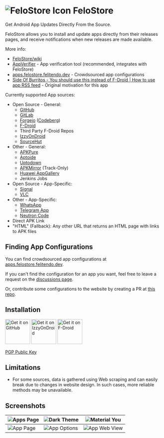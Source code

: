 # ![FeloStore Icon](./assets/graphics/icon_small.png) FeloStore

Get Android App Updates Directly From the Source.

FeloStore allows you to install and update apps directly from their releases pages, and receive notifications when new releases are made available.

More info:
- [FeloStore/wiki](https://github.com/ImranR98/FeloStore/wiki)
- [AppVerifier](https://github.com/soupslurpr/AppVerifier) - App verification tool (recommended, integrates with FeloStore)
- [apps.felostore.felitendo.dev](https://apps.felostore.felitendo.dev/) - Crowdsourced app configurations
- [Side Of Burritos - You should use this instead of F-Droid | How to use app RSS feed](https://youtu.be/FFz57zNR_M0) - Original motivation for this app

Currently supported App sources:
- Open Source - General:
  - [GitHub](https://github.com/)
  - [GitLab](https://gitlab.com/)
  - [Forgejo](https://forgejo.org/) ([Codeberg](https://codeberg.org/))
  - [F-Droid](https://f-droid.org/)
  - Third Party F-Droid Repos
  - [IzzyOnDroid](https://android.izzysoft.de/)
  - [SourceHut](https://git.sr.ht/)
- Other - General:
  - [APKPure](https://apkpure.net/)
  - [Aptoide](https://aptoide.com/)
  - [Uptodown](https://uptodown.com/)
  - [APKMirror](https://apkmirror.com/) (Track-Only)
  - [Huawei AppGallery](https://appgallery.huawei.com/)
  - Jenkins Jobs
- Open Source - App-Specific:
  - [Signal](https://signal.org/)
  - [VLC](https://videolan.org/)
- Other - App-Specific:
  - [WhatsApp](https://whatsapp.com)
  - [Telegram App](https://telegram.org)
  - [Neutron Code](https://neutroncode.com)
- Direct APK Link
- "HTML" (Fallback): Any other URL that returns an HTML page with links to APK files

## Finding App Configurations

You can find crowdsourced app configurations at [apps.felostore.felitendo.dev](https://apps.felostore.felitendo.dev).

If you can't find the configuration for an app you want, feel free to leave a request on the [discussions page](https://github.com/ImranR98/apps.felostore.felitendo.dev/discussions/new?category=app-requests).

Or, contribute some configurations to the website by creating a PR at [this repo](https://github.com/ImranR98/apps.felostore.felitendo.dev).

## Installation

[<img src="https://github.com/machiav3lli/oandbackupx/blob/034b226cea5c1b30eb4f6a6f313e4dadcbb0ece4/badge_github.png"
    alt="Get it on GitHub"
    height="80">](https://github.com/ImranR98/FeloStore/releases)
[<img src="https://gitlab.com/IzzyOnDroid/repo/-/raw/master/assets/IzzyOnDroid.png"
     alt="Get it on IzzyOnDroid"
     height="80">](https://apt.izzysoft.de/fdroid/index/apk/dev.felitendo.felostore)
[<img src="https://fdroid.gitlab.io/artwork/badge/get-it-on.png"
    alt="Get it on F-Droid"
    height="80">](https://f-droid.org/packages/dev.felitendo.felostore.fdroid/)
     
[PGP Public Key](https://keyserver.ubuntu.com/pks/lookup?search=contact%40felitendo.dev&fingerprint=on&op=index)

## Limitations
- For some sources, data is gathered using Web scraping and can easily break due to changes in website design. In such cases, more reliable methods may be unavailable.

## Screenshots

| <img src="./assets/screenshots/1.apps.png" alt="Apps Page" /> | <img src="./assets/screenshots/2.dark_theme.png" alt="Dark Theme" />           | <img src="./assets/screenshots/3.material_you.png" alt="Material You" />    |
| ------------------------------------------------------ | ----------------------------------------------------------------------- | -------------------------------------------------------------------- |
| <img src="./assets/screenshots/4.app.png" alt="App Page" />   | <img src="./assets/screenshots/5.app_opts.png" alt="App Options" /> | <img src="./assets/screenshots/6.app_webview.png" alt="App Web View" /> |
